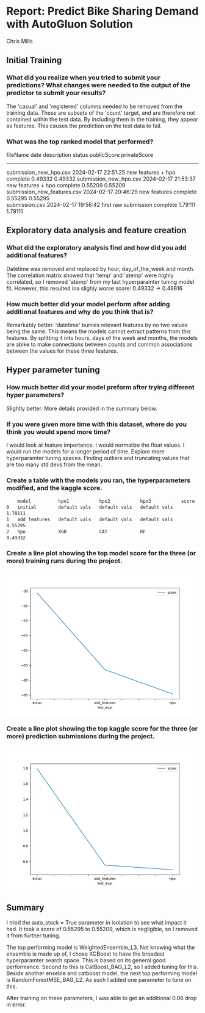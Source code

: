 # Report: Predict Bike Sharing Demand with AutoGluon Solution
Chris Mills

## Initial Training
### What did you realize when you tried to submit your predictions? What changes were needed to the output of the predictor to submit your results?

The 'casual' and 'registered' columns needed to be removed from the training data. These are subsets of the 'count' target, and are therefore not contained within the test data. By including them in the training, they appear as features. This causes the prediction on the test data to fail.

### What was the top ranked model that performed?


fileName                     date                 description           status    publicScore  privateScore  
---------------------------  -------------------  --------------------  --------  -----------  ------------  
submission_new_hpo.csv       2024-02-17 22:51:25  new features + hpo    complete  0.49332      0.49332
submission_new_hpo.csv       2024-02-17 21:53:37  new features + hpo    complete  0.55209      0.55209
submission_new_features.csv  2024-02-17 20:46:29  new features          complete  0.55295      0.55295             
submission.csv               2024-02-17 19:56:42  first raw submission  complete  1.79111      1.79111

## Exploratory data analysis and feature creation
### What did the exploratory analysis find and how did you add additional features?

Datetime was removed and replaced by hour, day_of_the_week and month.
The correlation matrix showed that 'temp' and 'atemp' were highly correlated, so I removed 'atemp' from my last hyperparamter tuning model fit.
However, this resulted ina  slighly worse score: 0.49332 -> 0.49816

### How much better did your model perform after adding additional features and why do you think that is?

Remarkably better. 
'datetime' burries relevant features by no two values being the same. This means the models cannot extract patterns from this features. 
By splitting it into hours, days of the week and months, the models are ablke to make connections between counts and common associations between the values for these three features. 

## Hyper parameter tuning
### How much better did your model preform after trying different hyper parameters?

Slightly better.
More details provided in the summary below. 

### If you were given more time with this dataset, where do you think you would spend more time?

I would look at feature importance. 
I would normalize the float values.
I would run the models for a longer period of time. 
Explore more hyperparamter tuning spaces.
Finding outliers and truncating values that are too many std devs from the mean. 

### Create a table with the models you ran, the hyperparameters modified, and the kaggle score.


        model	       hpo1	          hpo2	         hpo3	        score
    0	initial	       default vals	  default vals	 default vals	1.79111
    1	add_features   default vals	  default vals	 default vals	0.55295
    2	hpo	           XGB	          CAT	         RF	            0.49332


### Create a line plot showing the top model score for the three (or more) training runs during the project.

![model_train_score.png](/model_train_score.png)

### Create a line plot showing the top kaggle score for the three (or more) prediction submissions during the project.

![model_test_score.png](/model_test_score.png)

## Summary

I tried the auto_stack = True parameter in isolation to see what impact it had. It took a score of 
0.55295 to 0.55209, which is negligible, so I removed it from further tuning. 


The top performing model is WeightedEnsemble_L3. 
Not knowing what the ensemble is made up of, I chose XGBoost to have the broadest hyperparamter search space. This is based on its general good performance. 
Second to this is CatBoost_BAG_L2, so I added tuning for this.
Beside another enseble and catboost model, the next top performing model is RandomForestMSE_BAG_L2. As such I added one parameter to tune on this. 

After training on these parameters, I was able to get an additional 0.06 drop in error. 
